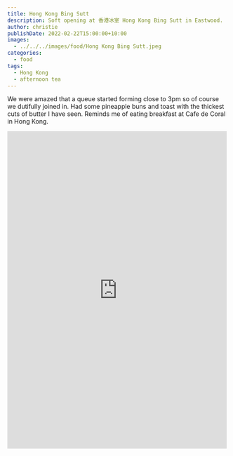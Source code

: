 ```yaml
---
title: Hong Kong Bing Sutt
description: Soft opening at 香港冰室 Hong Kong Bing Sutt in Eastwood.
author: christie
publishDate: 2022-02-22T15:00:00+10:00
images:
  - ../../../images/food/Hong Kong Bing Sutt.jpeg
categories:
  - food
tags:
  - Hong Kong
  - afternoon tea
---
```

We were amazed that a queue started forming close to 3pm so of course we dutifully joined in. Had some pineapple buns and toast with the thickest cuts of butter I have seen. Reminds me of eating breakfast at Cafe de Coral in Hong Kong.

<iframe src="https://www.facebook.com/plugins/post.php?href=https%3A%2F%2Fwww.facebook.com%2Fchris1.tham%2Fposts%2Fpfbid0a6QHiysXdiigvkuexuWTZyU5GMPcYgJMQqM3ewF1P4VjfeNXYYL2Vwmyx2zsXtU2l&show_text=true&width=500" width="500" height="723" style="border:none;overflow:hidden" scrolling="no" frameborder="0" allowfullscreen="true" allow="autoplay; clipboard-write; encrypted-media; picture-in-picture; web-share"></iframe>
